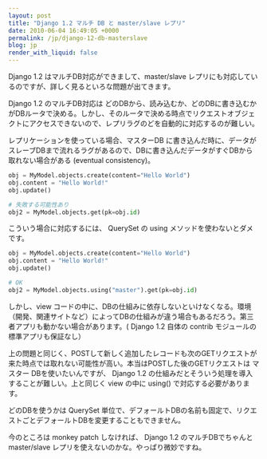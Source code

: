 ```yaml
---
layout: post
title: "Django 1.2 マルチ DB と master/slave レプリ"
date: 2010-06-04 16:49:05 +0000
permalink: /jp/django-12-db-masterslave
blog: jp
render_with_liquid: false
---
```


Django 1.2 はマルチDB対応ができまして、master/slave
レプリにも対応しているのですが、詳しく見るといろな問題が出てきます。

Django 1.2 のマルチDB対応は
どのDBから、読み込むか、どのDBに書き込むかがDBルータで決める。しかし、そのルータで決める時点でリクエストオブジェクトにアクセスできないので、レプリラグのどを自動的に対応するのが難しい。

レプリケーションを使っている場合、マスターDB
に書き込んだ時に、データがスレーブDBまで流れるラグがあるので、DBに書き込んだデータがすぐDBから取れない場合がある
(eventual consistency)。

```python
obj = MyModel.objects.create(content="Hello World")
obj.content = "Hello World!"
obj.update()

# 失敗する可能性あり
obj2 = MyModel.objects.get(pk=obj.id)
```

こういう場合に対応するには、 QuerySet の using メソッドを使わないとダメです。

```python
obj = MyModel.objects.create(content="Hello World")
obj.content = "Hello World!"
obj.update()

# OK
obj2 = MyModel.objects.using("master").get(pk=obj.id)
```

しかし、view コードの中に、DBの仕組みに依存しないといけなくなる。環境
（開発、関連サイトなど）によってDBの仕組みが違う場合もあるだろう。第三者アプリも動かない場合があります。(
Django 1.2 自体の contrib モジュールの標準アプリも保証なし）

上の問題と同じく、POSTして新しく追加したレコードも次のGETリクエストが来た時点では取れない可能性が高い。本当はPOSTした後のGETリクエストは
マスター DBを使いたいんですが、 Django 1.2 の仕組みだとそういう処理を導入することが難しい。上と同じく view の中に
using() で対応する必要があります。

どのDBを使うかは QuerySet 単位で、デフォールトDBの名前も固定で、リクエストごとデフォールトDBを変更することもできません。

今のところは monkey patch しなければ、 Django 1.2 のマルチDBでちゃんと master/slave
レプリを使えないのかな。やっぱり微妙ですね。
